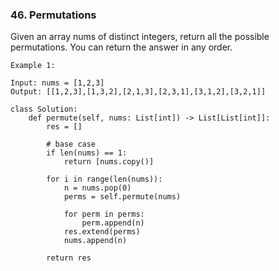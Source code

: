 ### 46. Permutations

Given an array nums of distinct integers, return all the possible permutations. You can return the answer in any order.

```
Example 1:

Input: nums = [1,2,3]
Output: [[1,2,3],[1,3,2],[2,1,3],[2,3,1],[3,1,2],[3,2,1]]
```

```
class Solution:
    def permute(self, nums: List[int]) -> List[List[int]]:
        res = []
        
        # base case
        if len(nums) == 1:
            return [nums.copy()]
        
        for i in range(len(nums)):
            n = nums.pop(0)
            perms = self.permute(nums)
            
            for perm in perms:
                perm.append(n)
            res.extend(perms)
            nums.append(n)
        
        return res
```            
